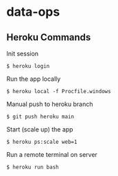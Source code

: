 # data-ops

## Heroku Commands

Init session
```
$ heroku login
```

Run the app locally
```
$ heroku local -f Procfile.windows
```

Manual push to heroku branch
```
$ git push heroku main
```

Start (scale up) the app
```
$ heroku ps:scale web=1
```

Run a remote terminal on server
```
$ heroku run bash
```